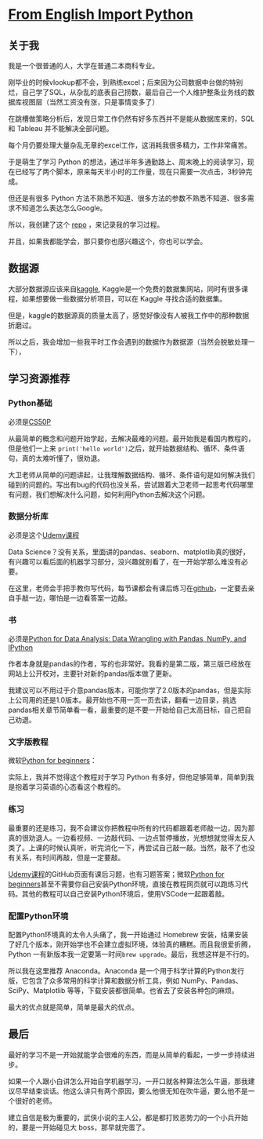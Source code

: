 # [From English Import Python](https://github.com/geoqiao/gitblog/issues/13)

## 关于我
我是一个很普通的人，大学在普通二本商科专业。

刚毕业的时候vlookup都不会，到熟练excel；后来因为公司数据中台做的特别烂，自己学了SQL，从杂乱的底表自己捞数，最后自己一个人维护整条业务线的数据库视图层（当然工资没有涨，只是事情变多了）

在跳槽做策略分析后，发现日常工作仍然有好多东西并不是能从数据库来的，SQL 和 Tableau 并不能解决全部问题。

每个月仍要处理大量杂乱无章的excel工作，这消耗我很多精力，工作非常痛苦。

于是萌生了学习 Python 的想法，通过半年多通勤路上、周末晚上的阅读学习，现在已经写了两个脚本，原来每天半小时的工作量，现在只需要一次点击，3秒钟完成。

但还是有很多 Python 方法不熟悉不知道、很多方法的参数不熟悉不知道、很多需求不知道怎么表达怎么Google。

所以，我创建了这个 [repo](https://github.com/geoqiao/Python_DA_100_day) ，来记录我的学习过程。

并且，如果我都能学会，那只要你也感兴趣这个，你也可以学会。

## 数据源
大部分数据源应该来自[kaggle](https://www.kaggle.com/datasets), Kaggle是一个免费的数据集网站，同时有很多课程，如果想要做一些数据分析项目，可以在 Kaggle 寻找合适的数据集。

但是，kaggle的数据源真的质量太高了，感觉好像没有人被我工作中的那种数据折磨过。

所以之后，我会增加一些我平时工作会遇到的数据作为数据源（当然会脱敏处理一下），

## 学习资源推荐
### Python基础
必须是[CS50P](https://youtube.com/playlist?list=PLhQjrBD2T3817j24-GogXmWqO5Q5vYy0V)

从最简单的概念和问题开始学起，去解决最难的问题。最开始我是看国内教程的，但是他们一上来 `print('hello world')`之后，就开始数据结构、循环、条件语句，真的太难听懂了，很劝退。

大卫老师从简单的问题讲起，让我理解数据结构、循环、条件语句是如何解决我们碰到的问题的。写出有bug的代码也没关系，尝试跟着大卫老师一起思考代码哪里有问题，我们想解决什么问题，如何利用Python去解决这个问题。

### 数据分析库
必须是这个[Udemy课程](https://www.udemy.com/course/python-for-machine-learning-data-science-masterclass/)

Data Science？没有关系，里面讲的pandas、seaborn、matplotlib真的很好，有兴趣可以看后面的机器学习部分，没兴趣就别看了，在一开始学那么难没有必要。

在这里，老师会手把手教你写代码，每节课都会有课后练习在[github](https://github.com/SuvroBaner/Python-for-Data-Science-and-Machine-Learning-Bootcamp)，一定要去亲自手敲一边，哪怕是一边看答案一边敲。

### 书
必须是[Python for Data Analysis: Data Wrangling with Pandas, NumPy, and IPython](https://wesmckinney.com/book/)

作者本身就是pandas的作者，写的也非常好。我看的是第二版，第三版已经放在网站上公开校对，主要针对新的pandas版本做了更新。

我建议可以不用过于介意pandas版本，可能你学了2.0版本的pandas，但是实际上公司用的还是1.0版本。最开始也不用一页一页去读，翻看一边目录，挑选pandas相关章节简单看一看，最重要的是不要一开始给自己太高目标，自己把自己劝退。

### 文字版教程
微软[Python for beginners](https://learn.microsoft.com/en-us/training/paths/beginner-python/?WT.mc_id=academic-77958-bethanycheum)：

实际上，我并不觉得这个教程对于学习 Python 有多好，但他足够简单，简单到我是抱着学习英语的心态看这个教程的。

### 练习
最重要的还是练习，我不会建议你把教程中所有的代码都跟着老师敲一边，因为那真的很劝退人。一边看视频、一边敲代码、一边点暂停播放，光想想就觉得太反人类了。上课的时候认真听，听完消化一下，再尝试自己敲一敲。当然，敲不了也没有关系，有时间再敲，但是一定要敲。

[Udemy课程](https://www.udemy.com/course/python-for-machine-learning-data-science-masterclass/)的GitHub页面有课后习题，也有习题答案；微软[Python for beginners](https://learn.microsoft.com/en-us/training/paths/beginner-python/?WT.mc_id=academic-77958-bethanycheum)甚至不需要你自己安装Python环境，直接在教程网页就可以跑练习代码。其他的教程可以自己安装Python环境后，使用VSCode一起跟着敲。

### 配置Python环境
配置Python环境真的太令人头痛了，我一开始通过 Homebrew 安装，结果安装了好几个版本，刚开始学也不会建立虚拟环境，体验真的糟糕。而且我很爱折腾，Python 一有新版本我一定要第一时间`brew upgrade`。最后，我想这样是不行的。

所以我在这里推荐 Anaconda。Anaconda 是一个用于科学计算的Python发行版，它包含了众多常用的科学计算和数据分析工具，例如 NumPy、Pandas、SciPy、Matplotlib 等等，下载安装都很简单。也省去了安装各种包的麻烦。

最大的优点就是简单，简单是最大的优点。

## 最后
最好的学习不是一开始就能学会很难的东西，而是从简单的看起，一步一步持续进步。

如果一个人跟小白讲怎么开始自学机器学习，一开口就各种算法怎么牛逼，那我建议尽早结束谈话。他这么讲只有两个原因，要么他很无知在吹牛逼，要么他不是一个很好的老师。

建立自信是极为重要的，武侠小说的主人公，都是都打败恶势力的一个小兵开始的，要是一开始碰见大 boss，那早就完蛋了。